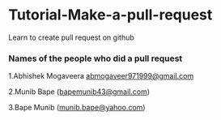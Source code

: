 # Tutorial-Make-a-pull-request
Learn to create pull request on github


### Names of the people who did a pull request

1.Abhishek Mogaveera <abmogaveer971999@gmail.com>

2.Munib Bape (bapemunib43@gmail.com)


3.Bape Munib (munib.bape@yahoo.com)
